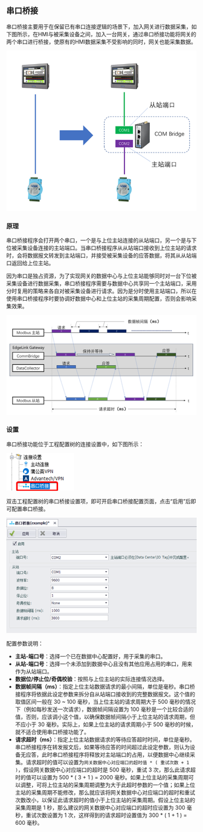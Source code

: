 ## 串口桥接

串口桥接主要用于在保留已有串口连接逻辑的场景下，加入网关进行数据采集，如下图所示，在HMI与被采集设备之间，加入一台网关，通过串口桥接功能将网关的两个串口进行桥接，使原有的HMI数据采集不受影响的同时，网关也能采集数据。

![](ComBridge_0.png)

### 原理

串口桥接程序会打开两个串口，一个是与上位主站连接的从站端口，另一个是与下位被采集设备连接的主站端口。当串口桥接程序从从站端口接收到上位主站的请求时，会将数据报文转发到主站端口，并接受被采集设备的应答数据，将其从从站端口返回给上位主站。

因为串口是独占资源，为了实现网关的数据中心与上位主站能够同时对一台下位被采集设备进行数据采集，串口桥接程序需要与数据中心共享同一个主站端口，采用分时复用的策略来各自对被采集设备进行请求。因为是分时使用主站端口，所以在使用串口桥接程序时要协调好数据中心和上位主站的采集周期配置，否则会影响采集效果。

![](ComBridge_3.png)

### 设置

串口桥接功能位于工程配置树的连接设置中，如下图所示：

![](ComBridge_1.png)

双击工程配置树的串口桥接设置项，即可开启串口桥接配置页面，点击“启用”后即可配置串口桥接。

![](ComBridge_2.png)

配置参数说明：

- **主站-端口号**：选择一个已在数据中心配置好，用于采集的串口。
- **从站-端口号**：选择一个未添加到数据中心且没有其他应用占用的串口，用来作为从站端口。
- **数据位/停止位/奇偶校验**：按照与上位主站的实际连接情况选择。
- **数据帧间隔（ms）**：指定上位主站数据请求的最小间隔，单位是毫秒。串口桥接程序将依据此设定参数来拆分自从站端口接收到的完整数据报文。这个值的取值区间一般在 30 ~ 100 毫秒，当上位主站的请求周期大于 500 毫秒的情况下（例如每秒发送一次请求），数据帧间隔设置为 100 毫秒是一个比较合适的值，否则，应该调小这个值，以确保数据帧间隔小于上位主站的请求周期，但不应小于 30 毫秒。实际上，如果上位主站的请求周期小于 500 毫秒的时候，就不适合使用串口桥接功能了。
- **请求超时（ms）**：指定上位主站数据请求的等待应答超时时间，单位是毫秒。串口桥接程序在转发报文后，如果等待应答的时间超过此设定参数，则认为设备无应答，此时串口桥接程序将释放对主站端口的占用，以便数据中心继续采集。请求超时的值可以设置为`网关数据中心对应端口的超时值 * ( 重试次数 + 1 )`，假设网关数据中心对应端口的超时是 500 毫秒，重试 3 次，那么此请求超时的值可以设置为 500 * ( 3 + 1 ) = 2000 毫秒。如果上位主站的采集周期可以调整，可将上位主站的采集周期调整为大于此超时参数的一个值；如果上位主站的采集周期不能修改，那么就应该将网关数据中心对应端口的超时和重试次数改小，以保证此请求超时的值小于上位主站的采集周期。假设上位主站的采集周期是 1 秒，那么建议的网关数据中心对应端口的超时应设置为 300 毫秒，重试次数设置为 1 次，这样得到的请求超时设置值为 300 \* ( 1 + 1 ) = 600 毫秒。
